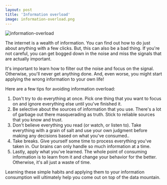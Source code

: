 ```yaml
---
layout: post
title: 'Information overload'
image: information-overload.png
---
```


![information-overload]({{site.url}}/assets/img/information-overload.png)

The internet is a wealth of information. You can find out how to do just about anything with a few clicks. But, this can also be a bad thing. If you're not careful, you can get bogged down in the noise and miss the signals that are actually important.

It's important to learn how to filter out the noise and focus on the signal. Otherwise, you'll never get anything done. And, even worse, you might start applying the wrong information to your own life!

Here are a few tips for avoiding information overload:

1. Don't try to do everything at once. Pick one thing that you want to focus on and ignore everything else until you've finished it.
2. Be selective about the sources of information that you use. There's a lot of garbage out there masquerading as truth. Stick to reliable sources that you know and trust.
3. Don't believe everything you read (or watch, or listen to). Take everything with a grain of salt and use your own judgment before making any decisions based on what you've consumed..
4. Take breaks. Give yourself some time to process everything you've taken in. Our brains can only handle so much information at a time.
5. Lastly, apply what you've learned. The whole point of consuming information is to learn from it and change your behavior for the better. Otherwise, it's all just a waste of time.

Learning these simple habits and applying them to your information consumption will ultimately help you come out on top of the data mountain.